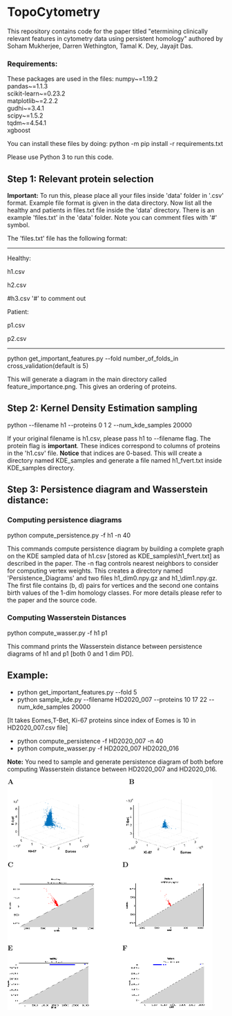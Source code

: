# TopoCytometry
This repository contains code for the paper titled "etermining clinically relevant features in cytometry data using persistent homology" authored by Soham Mukherjee, Darren Wethington, Tamal K. Dey, Jayajit Das.

### Requirements:
These packages are used in the files:
numpy~=1.19.2  
pandas~=1.1.3  
scikit-learn~=0.23.2  
matplotlib~=2.2.2  
gudhi~=3.4.1  
scipy~=1.5.2  
tqdm~=4.54.1  
xgboost 


You can install these files by doing:
python -m pip install -r requirements.txt

Please use Python 3 to run this code.

## Step 1: Relevant protein selection
**Important:** To run this, please place all your files inside 'data' folder in '.csv' format. Example file format is given in the data directory. Now list all the healthy and patients in files.txt file inside the 'data' directory. There is an example 'files.txt' in the 'data' folder. Note you can comment files with '#' symbol.

The 'files.txt' file has the following format:

---
Healthy:

h1.csv

h2.csv

\#h3.csv  '#' to comment out

Patient:


p1.csv

p2.csv

---
python get_important_features.py --fold number\_of\_folds\_in cross\_validation(default is 5)

This will generate a diagram in the main directory called feature_importance.png. This gives an ordering of proteins.

## Step 2: Kernel Density Estimation sampling

python --filename h1 --proteins 0 1 2 --num\_kde\_samples 20000


If your original filename is h1.csv, please pass h1 to --filename flag.  The protein flag is **important**. These indices correspond to columns of proteins in the 'h1.csv' file. **Notice** that indices are 0-based. This will create a directory named KDE\_samples and generate a file named h1_fvert.txt inside KDE\_samples directory.


## Step 3: Persistence diagram and Wasserstein distance:
### Computing persistence diagrams
python compute_persistence.py -f h1 -n 40


This commands compute persistence diagram by building a complete graph on the KDE sampled data of h1.csv [stored as KDE\_samples\h1_fvert.txt] as described in the paper. The -n flag controls nearest neighbors to consider for computing vertex weights. This creates a directory named 'Persistence\_Diagrams' and two files h1\_dim0.npy.gz and h1_\dim1.npy.gz. The first file contains (b, d) pairs for vertices and the second one contains birth values of the 1-dim homology classes. For more details please refer to the paper and the source code.
### Computing Wasserstein Distances
python compute_wasser.py -f h1 p1 

This command prints the Wasserstein distance between persistence diagrams of h1 and p1 [both 0 and 1 dim PD].

## Example:
- python get_important_features.py --fold 5
- python sample\_kde.py --filename HD2020_007 --proteins 10 17 22  --num_kde_samples 20000

 [It takes Eomes,T-Bet, Ki-67 proteins since index of Eomes is 10 in HD2020_007.csv file]
- python compute_persistence -f HD2020_007 -n 40
- python  compute_wasser.py -f HD2020_007 HD2020_016


**Note:** You need to sample and generate persistence diagram of both before computing Wasserstein distance between HD2020_007 and HD2020_016.

![Persistence diagram shows difference between healthy control and persons infected with COVID-19](panel_figs.png)